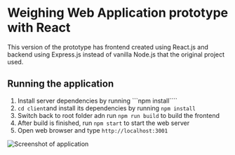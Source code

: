 # Weighing Web Application prototype with React
This version of the prototype has frontend created using React.js and backend using Express.js instead of vanilla Node.js that the original project used.

## Running the application
1. Install server dependencies by running ```npm install````
1. ```cd client```and install its dependencies by running ```npm install```
1. Switch back to root folder adn run ```npm run build``` to build the frontend
1. After build is finished, run ```npm start``` to start the web server
1. Open web browser and type ```http://localhost:3001```

![Screenshot of application](https://www.tavastiasoft.fi/wp-content/uploads/2021/05/Nayttokuva-2021-5-21-kello-15.53.41.png)
